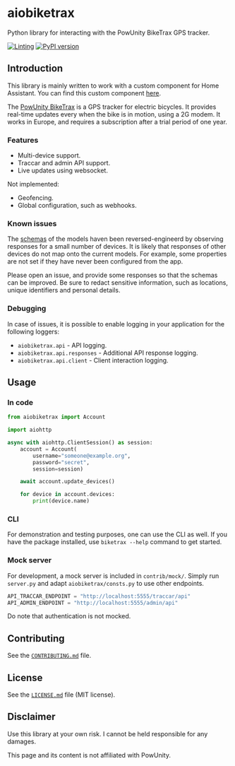 # aiobiketrax
Python library for interacting with the PowUnity BikeTrax GPS tracker.

[![Linting](https://github.com/basilfx/aiobiketrax/actions/workflows/lint.yml/badge.svg)](https://github.com/basilfx/aiobiketrax/actions/workflows/lint.yml)
[![PyPI version](https://badge.fury.io/py/aiobiketrax.svg)](https://badge.fury.io/py/aiobiketrax)

## Introduction
This library is mainly written to work with a custom component for
Home Assistant. You can find this custom component
[here](https://github.com/basilfx/homeassistant-biketrax).

The [PowUnity BikeTrax](https://powunity.com/) is a GPS tracker for electric
bicycles. It provides real-time updates every when the bike is in motion, using
a 2G modem. It works in Europe, and requires a subscription after a trial
period of one year.

### Features
* Multi-device support.
* Traccar and admin API support.
* Live updates using websocket.

Not implemented:

* Geofencing.
* Global configuration, such as webhooks.

### Known issues
The [schemas](contrib/generator/schema.json) of the models haven been
reversed-engineerd by observing responses for a small number of devices. It is
likely that responses of other devices do not map onto the current models. For
example, some properties are not set if they have never been configured from
the app.

Please open an issue, and provide some responses so that the schemas can be
improved. Be sure to redact sensitive information, such as locations, unique
identifiers and personal details.

### Debugging
In case of issues, it is possible to enable logging in your application for the
following loggers:

* `aiobiketrax.api` - API logging.
* `aiobiketrax.api.responses` - Additional API response logging.
* `aiobiketrax.api.client` - Client interaction logging.

## Usage

### In code
```python
from aiobiketrax import Account

import aiohttp

async with aiohttp.ClientSession() as session:
    account = Account(
        username="someone@example.org",
        password="secret",
        session=session)

    await account.update_devices()

    for device in account.devices:
        print(device.name)
```

### CLI
For demonstration and testing purposes, one can use the CLI as well. If you
have the package installed, use `biketrax --help` command to get started.

### Mock server
For development, a mock server is included in `contrib/mock/`. Simply run
`server.py` and adapt `aiobiketrax/consts.py` to use other endpoints.

```python
API_TRACCAR_ENDPOINT = "http://localhost:5555/traccar/api"
API_ADMIN_ENDPOINT = "http://localhost:5555/admin/api"
```

Do note that authentication is not mocked.

## Contributing
See the [`CONTRIBUTING.md`](CONTRIBUTING.md) file.

## License
See the [`LICENSE.md`](LICENSE.md) file (MIT license).

## Disclaimer
Use this library at your own risk. I cannot be held responsible for any
damages.

This page and its content is not affiliated with PowUnity.
